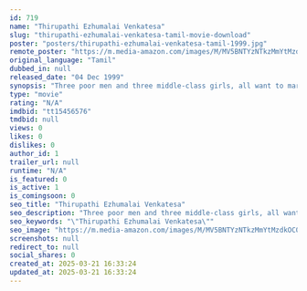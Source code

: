 ```yaml
---
id: 719
name: "Thirupathi Ezhumalai Venkatesa"
slug: "thirupathi-ezhumalai-venkatesa-tamil-movie-download"
poster: "posters/thirupathi-ezhumalai-venkatesa-tamil-1999.jpg"
remote_poster: "https://m.media-amazon.com/images/M/MV5BNTYzNTkzMmYtMzdkOC00NDA4LWIxODUtZTc1ZDViZGJjYjk3XkEyXkFqcGdeQXVyMTEzNzg0Mjkx._V1_SX300.jpg"
original_language: "Tamil"
dubbed_in: null
released_date: "04 Dec 1999"
synopsis: "Three poor men and three middle-class girls, all want to marry rich spouses. They trick each other into believing they are marrying wealthy people, but soon everyone is found out and sparks fly."
type: "movie"
rating: "N/A"
imdbid: "tt15456576"
tmdbid: null
views: 0
likes: 0
dislikes: 0
author_id: 1
trailer_url: null
runtime: "N/A"
is_featured: 0
is_active: 1
is_comingsoon: 0
seo_title: "Thirupathi Ezhumalai Venkatesa"
seo_description: "Three poor men and three middle-class girls, all want to marry rich spouses. They trick each other into believing they are marrying wealthy people, but soon everyone is found out and sparks fly."
seo_keywords: "\"Thirupathi Ezhumalai Venkatesa\""
seo_image: "https://m.media-amazon.com/images/M/MV5BNTYzNTkzMmYtMzdkOC00NDA4LWIxODUtZTc1ZDViZGJjYjk3XkEyXkFqcGdeQXVyMTEzNzg0Mjkx._V1_SX300.jpg"
screenshots: null
redirect_to: null
social_shares: 0
created_at: 2025-03-21 16:33:24
updated_at: 2025-03-21 16:33:24
---
```


